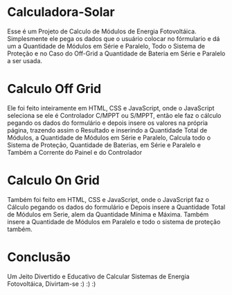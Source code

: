 # Calculadora-Solar


Esse é um Projeto de Calculo de Módulos de Energia Fotovoltáica. Simplesmente ele pega os dados que o usuário colocar no fórmulario e dá um a Quantidade de Módulos em Série e Paralelo, Todo o Sistema de Proteção e no Caso do Off-Grid a Quantidade de Bateria em Série e Paralelo a ser usada.


# Calculo Off Grid

Ele foi feito inteiramente em HTML, CSS e JavaScript, onde o JavaScript seleciona se ele é Controlador C/MPPT ou S/MPPT, então ele faz o cálculo pegando os dados do formulário e depois insere os valores na própria página, trazendo assim o Resultado e inserindo a Quantidade Total de Módulos, a Quantidade de Módulos em Série e Paralelo, Calcula todo o Sistema de Proteção, Quantidade de Baterias, em Série e Paralelo e Também a Corrente do Painel e do Controlador


# Calculo On Grid

Também foi feito em HTML, CSS e JavaScript, onde o JavaScript faz o Cálculo pegando os dados do formulário e Depois insere a Quantidade Total de Módulos em Serie, alem da Quantidade Mínima e Máxima. Também insere a Quantidade de Módulos em Paralelo e todo o sistema de proteção também.


# Conclusão

Um Jeito Divertido e Educativo de Calcular Sistemas de Energia Fotovoltáica, Divirtam-se :) :) :)
